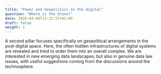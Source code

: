 ```yaml
---
title: "Power and Geopolitics in the digital"
question: "Where is the Stone?"
date: 2020-04-08T13:22:57+02:00
draft: false
weight: 2
---
```


A second pillar focuses specifically on geopolitical arrangements in the post-digital space. Here, the often hidden infrastructures of digital systems are revealed and tried to order them into an overall complex. We are interested in new emerging data landscapes, but also in genuine data law issues, with useful suggestions coming from the discussions around the technosphere.